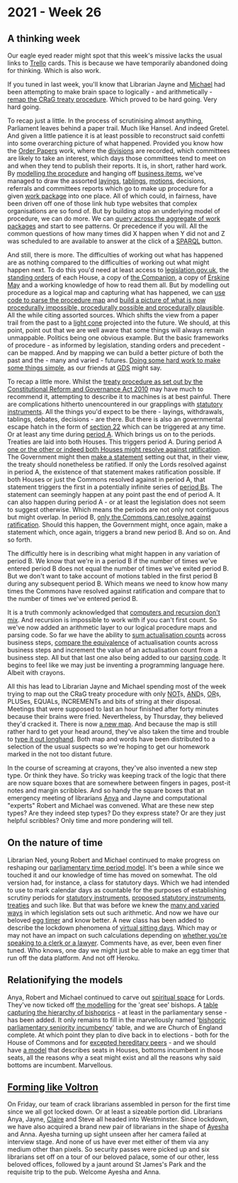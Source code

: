 # 2021 - Week 26

## A thinking week

Our eagle eyed reader might spot that this week's missive lacks the usual links to [Trello](https://en.wikipedia.org/wiki/Trello) cards. This is because we have temporarily abandoned doing for thinking. Which is also work.

If you tuned in last week, you'll know that Librarian Jayne and [Michael](https://twitter.com/fantasticlife) had been attempting to make brain space to logically - and arithmetically - [remap the CRaG treaty procedure](https://ukparliament.github.io/ontologies/procedure/flowcharts/crag-treaties/logic-gates/crag-treaties.pdf). Which proved to be hard going. Very hard going.

To recap just a little. In the process of scrutinising almost anything, Parliament leaves behind a paper trail. Much like Hansel. And indeed Gretel. And given a little patience it is at least possible to reconstruct said confetti into some overarching picture of what happened. Provided you know how the [Order Papers](https://commonsbusiness.parliament.uk/document/48969/html) work, where the [divisions](https://www.parliament.uk/globalassets/documents/commons-information-office/Divisions.pdf) are recorded, which committees are likely to take an interest, which days those committees tend to meet on and when they tend to publish their reports. It is, in short, rather hard work. By [modelling the procedure](https://ukparliament.github.io/ontologies/procedure/procedure-ontology.html) and hanging off [business items](https://ukparliament.github.io/ontologies/procedure/procedure-ontology.html#d4e211), we've managed to draw the assorted [layings](https://ukparliament.github.io/ontologies/laying/laying-ontology.html#d4e106), [tablings](https://ukparliament.github.io/ontologies/tabling/tabling-ontology.html), [motions](https://ukparliament.github.io/ontologies/procedure/flowcharts/meta/motions/logic-gates/motion.pdf), decisions, referrals and committees reports which go to make up procedure for a given [work package](https://ukparliament.github.io/ontologies/procedure/procedure-ontology.html#d4e222) into one place. All of which could, in fairness, have been driven off one of those link hub type websites that complex organisations are so fond of. But by building atop an underlying model of procedure, we can do more. We can [query across the aggregate of work packages](https://ukparliament.github.io/ontologies/procedure/meta/queries/) and start to see patterns. Or precedence if you will. All the common questions of how many times did X happen when Y did not and Z was scheduled to are available to answer at the click of a [SPARQL](https://en.wikipedia.org/wiki/SPARQL) button.

And still, there is more. The difficulties of working out what has happened are as nothing compared to the difficulties of working out what might happen next. To do this you'd need at least access to [legislation.gov.uk](https://www.legislation.gov.uk/), the [standing orders](https://api.parliament.uk/standing-orders) of each House, a copy of [the Companion](https://publications.parliament.uk/pa/ld/ldcomp/compso2017/compso02.htm), a copy of [Erskine May](https://erskinemay.parliament.uk/) and a working knowledge of how to read them all. But by modelling out procedure as a logical map and capturing what has happened, we can [use code to parse the procedure map](https://api.parliament.uk/procedures/meta/comments) and [build a picture of what is now procedurally impossible, procedurally possible and procedurally plausible](https://api.parliament.uk/procedures/work-packages/9). All the while citing assorted sources. Which shifts the view from a paper trail from the past to a [light cone](https://en.wikipedia.org/wiki/Light_cone) projected into the future. We should, at this point, point out that we are well aware that some things will always remain unmappable. Politics being one obvious example. But the basic frameworks of procedure - as informed by legislation, standing orders and precedent - can be mapped. And by mapping we can build a better picture of both the past and the - many and varied - futures. [Doing some hard work to make some things simple](https://www.gov.uk/guidance/government-design-principles#do-the-hard-work-to-make-it-simple), as our friends at [GDS](https://www.gov.uk/government/organisations/government-digital-service) might say.

To recap a little more. Whilst the [treaty procedure as set out by the Constitutional Reform and Governance Act 2010](https://www.legislation.gov.uk/ukpga/2010/25/part/2#section-20) may have much to recommend it, attempting to describe it to machines is at best painful. There are complications hitherto unencountered in our grapplings with [statutory instruments](https://en.wikipedia.org/wiki/Statutory_instrument_(UK)). All the things you'd expect to be there - layings, withdrawals, tablings, debates, decisions - are there. But there is also an governmental escape hatch in the form of [section 22](https://www.legislation.gov.uk/ukpga/2010/25/section/22#section-22) which can be triggered at any time. Or at least any time during [period A](https://www.legislation.gov.uk/ukpga/2010/25/section/20#section-20-2). Which brings us on to the periods. Treaties are laid into both Houses. This triggers period A. During period A [one or the other or indeed both Houses might resolve against ratification](https://www.legislation.gov.uk/ukpga/2010/25/section/20#section-20-1-c). The Government might then [make a statement](https://www.legislation.gov.uk/ukpga/2010/25/section/20#section-20-4-a) setting out that, in their view, the treaty should nonetheless be ratified. If only the Lords resolved against in period A, the existence of that statement makes ratification possible. If both Houses or just the Commons resolved against in period A, that statement triggers the first in a potentially infinite series of [period Bs](https://www.legislation.gov.uk/ukpga/2010/25/section/20#section-20-5). The statement can seemingly happen at  any point past the end of period A.  It can also happen during period A - or at least the legislation does not seem to suggest otherwise.  Which means the periods are not only not contiguous but might overlap. In period B, [only the Commons can resolve against ratification](https://www.legislation.gov.uk/ukpga/2010/25/section/20#section-20-4-b). Should this happen, the Government might, once again, make a statement which, once again, triggers a brand new period B. And so on. And so forth.

The difficultly here is in describing what might happen in any variation of period B. We know that we're in a period B if the number of times we've entered period B does not equal the number of times we've exited period B. But we don't want to take account of motions tabled in the first period B during any subsequent period B. Which means we need to know how many times the Commons have resolved against ratification and compare that to the number of times we've entered period B.

It is a truth commonly acknowledged that [computers and recursion don't mix](https://en.wikipedia.org/wiki/Infinite_loop). And recursion is impossible to work with if you can't first count. So we've now added an arithmetic layer to our logical procedure maps and parsing code. So far we have the ability to [sum actualisation counts](https://api.parliament.uk/procedures/comments/plus_step.rb.html) across business steps, [compare the equivalence](https://api.parliament.uk/procedures/comments/equals_step.rb.html) of actualisation counts across business steps and increment the value of an actualisation count from a business step. All but that last one also being added to our [parsing code](https://api.parliament.uk/procedures/meta/comments). It begins to feel like we may just be inventing a programming language here. Albeit with crayons.

All this has lead to Librarian Jayne and Michael spending most of the week trying to map out the CRaG treaty procedure with only [NOT](https://api.parliament.uk/procedures/comments/not_step.rb.html)s, [AND](https://api.parliament.uk/procedures/comments/and_step.rb.html)s, [OR](https://api.parliament.uk/procedures/comments/or_step.rb.html)s, PLUSes, EQUALs, INCREMENTs and bits of string at their disposal. Meetings that were supposed to last an hour finished after forty minutes because their brains were fried. Nevertheless, by Thursday, they believed they'd cracked it. There is now [a new map](https://ukparliament.github.io/ontologies/procedure/flowcharts/crag-treaties/logic-gates/redux/redux.pdf). And because the map is still rather hard to get your head around, they've also taken the time and trouble to [type it out longhand](https://ukparliament.github.io/ontologies/procedure/flowcharts/crag-treaties/logic-gates/redux/). Both map and words have been distributed to a selection of the usual suspects so we're hoping to get our homework marked in the not too distant future.

In the course of screaming at crayons, they've also invented a new step type. Or think they have. So tricky was keeping track of the logic that there are now square boxes that are somewhere between fingers in pages, post-it notes and margin scribbles. And so handy the square boxes that an emergency meeting of librarians [Anya](https://twitter.com/bitten_) and Jayne and computational "experts" Robert and Michael was convened. What are these new step types? Are they indeed step types? Do they express state? Or are they just helpful scribbles? Only time and more pondering will tell.

## On the nature of time

Librarian Ned, young Robert and Michael continued to make progress on reshaping our [parliamentary time period model](https://ukparliament.github.io/ontologies/time-period/time-period-ontology.html). It's been a while since we touched it and our knowledge of time has moved on somewhat. The old version had, for instance, a class for statutory days. Which we had intended to use to mark calendar days as countable for the purposes of establishing scrutiny periods for [statutory instruments](https://en.wikipedia.org/wiki/Statutory_instrument_(UK)), [proposed statutory instruments](https://www.gov.uk/eu-withdrawal-act-2018-statutory-instruments), [treaties](https://en.wikipedia.org/wiki/Treaty) and such like. But that was before we knew the [many and varied ways](https://parliament-calendar.herokuapp.com/meta/comments) in which legislation sets out such arithmetic. And now we have our beloved [egg timer](https://parliament-calendar.herokuapp.com/) and know better. A new class has been added to describe the lockdown phenomena of [virtual sitting days](https://ukparliament.github.io/ontologies/time-period/time-period-ontology.html#d4e258). Which may or may not have an impact on such calculations depending on [whether you're speaking to a clerk or a lawyer](https://github.com/fantasticlife/egg-timer/blob/master/lib/monkey_patching/date.rb#L141). Comments have, as ever, been even finer tuned. Who knows, one day we might just be able to make an egg timer that run off the data platform. And not off Heroku.

## Relationifying the models

Anya, Robert and Michael continued to carve out [spiritual space](https://en.wikipedia.org/wiki/Lords_Spiritual) for Lords. They've now ticked off [the modelling](https://github.com/ukparliament/ontologies/blob/master/meta/relational/schema.sql#L253) for the 'great see' bishops. A [table capturing the hierarchy of bishoprics](https://github.com/ukparliament/ontologies/blob/master/meta/relational/schema.sql#L221) - at least in the parliamentary sense - has been added. It only remains to fill in the marvellously named '[bishopric parliamentary seniority incumbency](https://github.com/ukparliament/ontologies/blob/master/meta/relational/schema.sql#L263)' table, and we are Church of England complete. At which point they plan to dive back in to elections - both for the House of Commons and for [excepted hereditary peers](https://en.wikipedia.org/wiki/By-elections_to_the_House_of_Lords) - and we should have [a model](https://ukparliament.github.io/ontologies/meta/relational/) that describes seats in Houses, bottoms incumbent in those seats, all the reasons why a seat might exist and all the reasons why said bottoms are incumbent. Marvellous.

## [Forming like Voltron](https://www.youtube.com/watch?v=2kkJDHRYxWM)

On Friday, our team of crack librarians assembled in person for the first time since we all got locked down. Or at least a sizeable portion did. Librarians Anya, Jayne, [Claire](https://twitter.com/tinysprite) and Steve all headed into Westminster. Since lockdown, we have also acquired a brand new pair of librarians in the shape of [Ayesha](https://twitter.com/askalibrarylady) and Anna. Ayesha turning up sight unseen after her camera failed at interview stage. And none of us have ever met either of them via any medium other than pixels. So security passes were picked up and six librarians set off on a tour of our beloved palace, some of our other, less beloved  offices, followed by a jaunt around St James's Park and the requisite trip to the pub. Welcome Ayesha and Anna.







